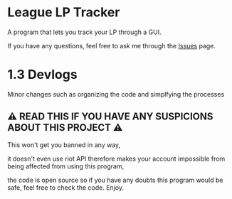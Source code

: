 # League LP Tracker
A program that lets you track your LP through a GUI.

If you have any questions, feel free to ask me through the [Issues](https://github.com/Zgn75/League-LP-Tracker/issues) page.

# 1.3 Devlogs

Minor changes such as organizing the code and simplfying the processes

## ⚠️ READ THIS IF YOU HAVE ANY SUSPICIONS ABOUT THIS PROJECT ⚠️

This won't get you banned in any way,

it doesn't even use riot API therefore makes your account impossible from being affected from using this program,

the code is open source so if you have any doubts this program would be safe, feel free to check the code. Enjoy.
